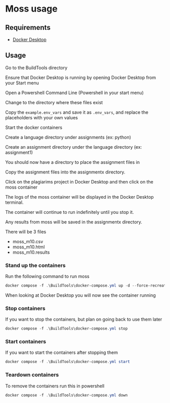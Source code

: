 # Moss usage

## Requirements
- [Docker Desktop](https://docs.docker.com/desktop/install/windows-install/)

## Usage
Go to the BuildTools directory

Ensure that Docker Desktop is running by opening Docker Desktop from your Start menu

Open a Powershell Command Line (Powershell in your start menu)

Change to the directory where these files exist

Copy the `example.env_vars` and save it as `.env_vars`, and replace the placeholders with your own values

Start the docker containers

Create a language directory under assignments (ex: python)

Create an assignment directory under the language directory (ex: assignment1)

You should now have a directory to place the assignment files in

Copy the assignment files into the assignmentx directory.

Click on the plagiarims project in Docker Desktop and then click on the moss container

The logs of the moss container will be displayed in the Docker Desktop terminal.

The container will continue to run indefinitely until you stop it.

Any results from moss will be saved in the assignmentx directory.

There will be 3 files
- moss_m10.csv
- moss_m10.html
- moss_m10.results



### Stand up the containers
Run the following command to run moss
```powershell
docker compose -f .\BuildTools\docker-compose.yml up -d --force-recreate --remove-orphans --build
```

When looking at Docker Desktop you will now see the container running

### Stop containers
If you want to stop the containers, but plan on going back to use them later
```powershell
docker compose -f .\BuildTools\docker-compose.yml stop
```

### Start containers
If you want to start the containers after stopping them
```powershell
docker compose -f .\BuildTools\docker-compose.yml start
```

### Teardown containers
To remove the containers run this in powershell
```powershell
docker compose -f .\BuildTools\docker-compose.yml down
```
